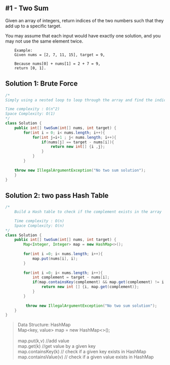 ## #1 - Two Sum
Given an array of integers, return indices of the two numbers such that they add up to a specific target.

You may assume that each input would have exactly one solution, and you may not use the same element twice.
```
    Example:
    Given nums = [2, 7, 11, 15], target = 9,

    Because nums[0] + nums[1] = 2 + 7 = 9,
    return [0, 1].
```

## Solution 1: Brute Force
```Java
/*
Simply using a nested loop to loop through the array and find the indices

Time complexity : O(n^2) 
Space Complexity: O(1)
*/
class Solution {
    public int[] twoSum(int[] nums, int target) {
        for(int i = 0; i< nums.length; i++){
            for(int j=i+1 ; j< nums.length; i++){
                if(nums[j] == target - nums[i]){
                    return new int[] {i ,j};
                }
            }
        }
        
    throw new IllegalArgumentException("No two sum solution");
    }
}
```

## Solution 2: two pass Hash Table
```Java
/*
    Build a Hash table to check if the complement exists in the array

    Time complexity : O(n) 
    Space Complexity: O(n)
*/
class Solution {
    public int[] twoSum(int[] nums, int target) {
        Map<Integer, Integer> map = new HashMap<>();
        
        for(int i =0; i< nums.length; i++){
            map.put(nums[i], i);
        }
        
        for(int i =0; i< nums.length; i++){
            int complement = target - nums[i];
            if(map.containsKey(complement) && map.get(complement) != i ){
                return new int [] {i, map.get(complement)};
            }
        }
        
         throw new IllegalArgumentException("No two sum solution");
    }
}

```

> Data Structure: HashMap <br>
Map<key, value> map = new HashMap<>();<br><br>
map.put(k,v)   //add value <br>
map.get(k)      //get value by a given key<br>
map.containsKey(k) // check if a given key exists in HashMap<br>
map.containsValue(v) // check if a given value exists in HashMap




